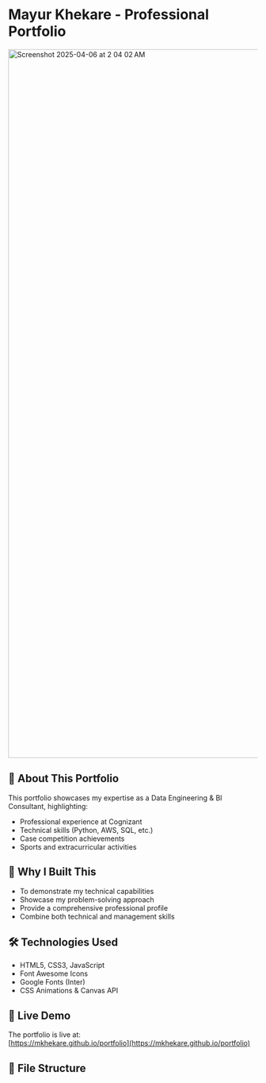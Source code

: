 # Mayur Khekare - Professional Portfolio

<img width="1428" alt="Screenshot 2025-04-06 at 2 04 02 AM" src="https://github.com/user-attachments/assets/95ba175c-53bc-4ffb-aa3c-63133e9943e6" />


## 🚀 About This Portfolio

This portfolio showcases my expertise as a Data Engineering & BI Consultant, highlighting:
- Professional experience at Cognizant
- Technical skills (Python, AWS, SQL, etc.)
- Case competition achievements
- Sports and extracurricular activities

## 🌟 Why I Built This

- To demonstrate my technical capabilities
- Showcase my problem-solving approach
- Provide a comprehensive professional profile
- Combine both technical and management skills

## 🛠 Technologies Used

- HTML5, CSS3, JavaScript
- Font Awesome Icons
- Google Fonts (Inter)
- CSS Animations & Canvas API

## 🔗 Live Demo

The portfolio is live at:  
[https://mkhekare.github.io/portfolio](https://mkhekare.github.io/portfolio)

## 📁 File Structure
